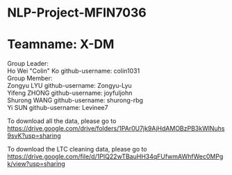 # NLP-Project-MFIN7036
# Teamname: X-DM
Group Leader:\
Ho Wei "Colin" Ko github-username: colin1031\
Group Member:\
Zongyu LYU github-username: Zongyu-Lyu\
Yifeng ZHONG github-username: joyfuljohn\
Shurong WANG github-username: shurong-rbg\
Yi SUN github-username: Levinee7


To download all the data, please go to https://drive.google.com/drive/folders/1PAr0U7jk9AjHdAMOBzPB3kWlNuhs9svK?usp=sharing

To download the LTC cleaning data, please go to https://drive.google.com/file/d/1PIQ22wTBauHH34qFUfwmAWhfWec0MPgk/view?usp=sharing
